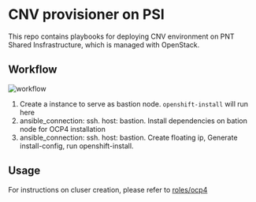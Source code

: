 # CNV provisioner on PSI
This repo contains playbooks for deploying CNV environment on PNT Shared Insfrastructure, which is managed with OpenStack. 

## Workflow
![workflow](docs/workflow.png)
1. Create a instance to serve as bastion node. `openshift-install` will run here
2. ansible_connection: ssh. host: bastion. Install dependencies on bation node for OCP4 installation  
3. ansible_connection: ssh. host: bastion. Create floating ip, Generate install-config, run openshift-install.  

## Usage
For instructions on cluser creation, please refer to [roles/ocp4](https://github.com/mali-chainzee/OpenShift-Provisioner/tree/master/roles/ocp4)  